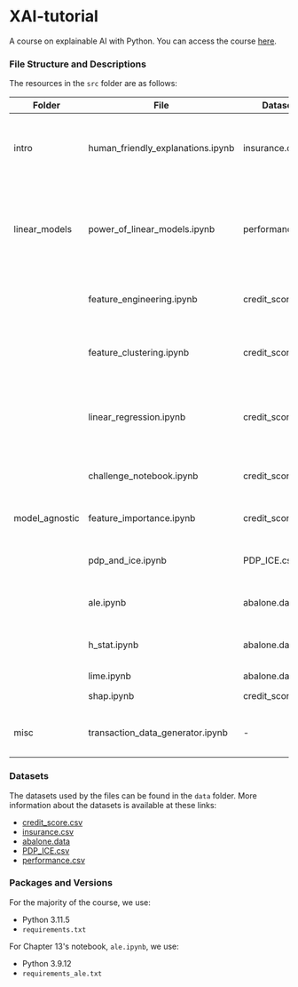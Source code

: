 # XAI-tutorial
A course on explainable AI with Python. You can access the course [here](https://adataodyssey.com/courses/xai-with-python/).

### File Structure and Descriptions
The resources in the `src` folder are as follows:

| Folder             | File                             | Dataset           | Chapter | Description                                                                                           |
| ------------------ | -------------------------------- | ----------------- | ------- | ----------------------------------------------------------------------------------------------------- |
| intro              | human_friendly_explanations.ipynb| insurance.csv     | 4       | Using SHAP plots as the basis for human-friendly explanations                                         |
| linear_models      | power_of_linear_models.ipynb     | performance.csv   | 5       | Demonstrating how feature engineering allows linear models to model non-linear relationships          |
|                    | feature_engineering.ipynb        | credit_score.csv  | 6       | Interpretable feature engineering methods                                                             |
|                    | feature_clustering.ipynb         | credit_score.csv  | 8       | Feature selection with hierarchical feature clustering                                                |
|                    | linear_regression.ipynb          | credit_score.csv  | 9       | Explaining linear regression to a non-technical audience                                              |
|                    | challenge_notebook.ipynb         | credit_score.csv  | 5-9     | Logistic regression model for Part 2 challenge                                                        |
| model_agnostic     | feature_importance.ipynb         | credit_score.csv  | 11      | Calculating PFI scores from scratch                                                                   |
|                    | pdp_and_ice.ipynb                | PDP_ICE.csv       | 12      | Applying PDPs and ICE plots with scikit-learn                                                         |
|                    | ale.ipynb                        | abalone.data      | 13      | Applying ALEs with Alibi Explained                                                                    |
|                    | h_stat.ipynb                     | abalone.data      | 14      | Applying Friedman's H-stat with artemis                                                               |
|                    | lime.ipynb                       | abalone.data      | 15      | Applying lime                                                                                         |
|                    | shap.ipynb                       | credit_score.csv  | 16      | Applying SHAP                                                                                         |
| misc               | transaction_data_generator.ipynb | -                 | -       | Used to generate credit_score dataset                                                                 |

### Datasets

The datasets used by the files can be found in the `data` folder. More information about the datasets is available at these links:

- [credit_score.csv](https://www.kaggle.com/datasets/conorsully1/credit-score)
- [insurance.csv](https://www.kaggle.com/datasets/mirichoi0218/insurance)
- [abalone.data](https://archive.ics.uci.edu/ml/datasets/Abalone)
- [PDP_ICE.csv](https://www.kaggle.com/datasets/conorsully1/pdp-and-ice-plots)
- [performance.csv](https://www.kaggle.com/datasets/conorsully1/annual-promotions)

### Packages and Versions

For the majority of the course, we use:

- Python 3.11.5
- `requirements.txt`

For Chapter 13's notebook, `ale.ipynb`, we use:

- Python 3.9.12
- `requirements_ale.txt`
